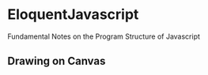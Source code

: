 # EloquentJavascript
Fundamental Notes on the Program Structure of Javascript

## Drawing on Canvas 
